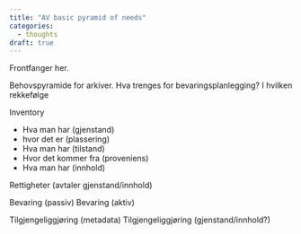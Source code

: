 ```yaml
---
title: "AV basic pyramid of needs"
categories:
  - thoughts
draft: true
---
```


Frontfanger her.

Behovspyramide for arkiver. Hva trenges for bevaringsplanlegging? I hvilken rekkefølge

Inventory
- Hva man har (gjenstand)
- hvor det er (plassering)
- Hva man har (tilstand)
- Hvor det kommer fra (proveniens)
- Hva man har (innhold)

Rettigheter (avtaler gjenstand/innhold)

Bevaring (passiv)
Bevaring (aktiv)

Tilgjengeliggjøring (metadata)
Tilgjengeliggjøring (gjenstand/innhold?)
